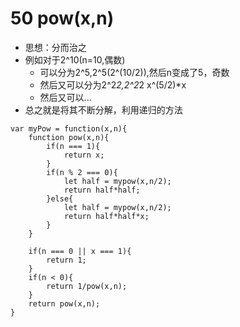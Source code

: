 # 50 pow(x,n)

- 思想：分而治之
- 例如对于2^10(n=10,偶数)
    - 可以分为2^5,2^5(2^(10/2)),然后n变成了5，奇数
    - 然后又可以分为2^2*2,2^2*2    x^(5/2)*x
    - 然后又可以...
- 总之就是将其不断分解，利用递归的方法 

```
var myPow = function(x,n){
    function pow(x,n){
        if(n === 1){
            return x;
        }
        if(n % 2 === 0){
            let half = mypow(x,n/2);
            return half*half;
        }else{
            let half = mypow(x,n/2);
            return half*half*x;
        }
    }

    if(n === 0 || x === 1){
        return 1;
    }
    if(n < 0){
        return 1/pow(x,n);
    }
    return pow(x,n);
}

```
